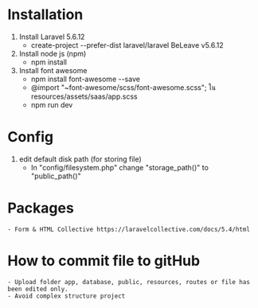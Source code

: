 # Installation
1. Install Laravel 5.6.12
    - create-project --prefer-dist laravel/laravel BeLeave v5.6.12
2. Install node js (npm)
    - npm install
3. Install font awesome
    - npm install font-awesome --save
    - @import "~font-awesome/scss/font-awesome.scss"; ใน resources/assets/saas/app.scss
    - npm run dev

# Config
1. edit default disk path (for storing file)
    - In "config/filesystem.php" change "storage_path()" to "public_path()"

# Packages
    - Form & HTML Collective https://laravelcollective.com/docs/5.4/html
# How to commit file to gitHub
    - Upload folder app, database, public, resources, routes or file has been edited only.
    - Avoid complex structure project

